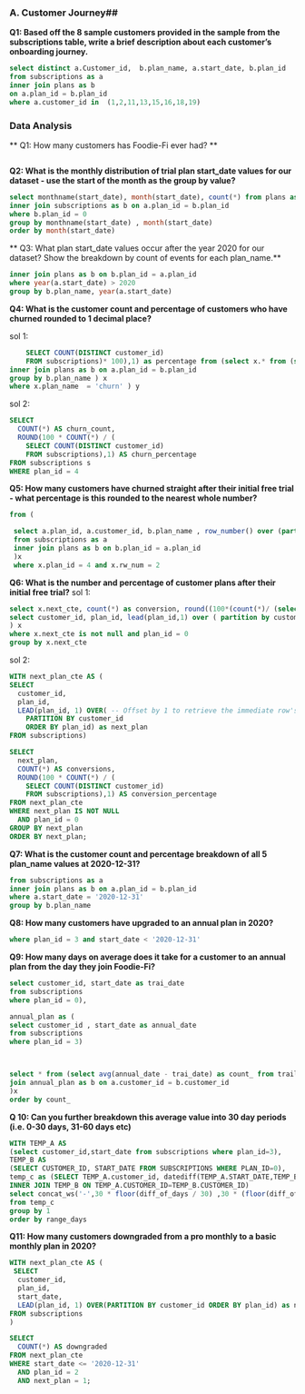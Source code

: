 ### A. Customer Journey##
**Q1: Based off the 8 sample customers provided in the sample from the subscriptions table, write a brief description about each customer’s onboarding journey.**

  ```sql 
  select distinct a.Customer_id,  b.plan_name, a.start_date, b.plan_id
  from subscriptions as a
  inner join plans as b
  on a.plan_id = b.plan_id
  where a.customer_id in  (1,2,11,13,15,16,18,19)
  ```


### Data Analysis

** Q1: How many customers has Foodie-Fi ever had? **

```sql select count(distinct customer_id) from subscriptions
```

**Q2: What is the monthly distribution of trial plan start_date values for our dataset - use the start of the month as the group by value?**

```sql
select monthname(start_date), month(start_date), count(*) from plans as a
inner join subscriptions as b on a.plan_id = b.plan_id
where b.plan_id = 0
group by monthname(start_date) , month(start_date)
order by month(start_date)
```

** Q3: What plan start_date values occur after the year 2020 for our dataset? Show the breakdown by count of events for each plan_name.**

```sql select count(year(a.start_date)) as event_count, year(a.start_date) as in_year , b.plan_name from subscriptions as a
inner join plans as b on b.plan_id = a.plan_id
where year(a.start_date) > 2020
group by b.plan_name, year(a.start_date) 
```


**Q4: What is the customer count and percentage of customers who have churned rounded to 1 decimal place?**
 
sol 1:

```sql select y.*, round((307/(
    SELECT COUNT(DISTINCT customer_id)
    FROM subscriptions)* 100),1) as percentage from (select x.* from (select count(a.customer_id) as total, b.plan_name from subscriptions as a
inner join plans as b on a.plan_id = b.plan_id
group by b.plan_name ) x
where x.plan_name  = 'churn' ) y
```

sol 2:

```sql  
SELECT
  COUNT(*) AS churn_count,
  ROUND(100 * COUNT(*) / (
    SELECT COUNT(DISTINCT customer_id)
    FROM subscriptions),1) AS churn_percentage
FROM subscriptions s
WHERE plan_id = 4
```

**Q5: How many customers have churned straight after their initial free trial - what percentage is this rounded to the nearest whole number?**

```sql select count(*) as chrun_count, round((count(*) / (select count(distinct customer_id) from subscriptions)*100),0) as churn_percentage
from (

 select a.plan_id, a.customer_id, b.plan_name , row_number() over (partition by a.customer_id order by a.plan_id) as rw_num
 from subscriptions as a
 inner join plans as b on b.plan_id = a.plan_id
 )x
 where x.plan_id = 4 and x.rw_num = 2
 ```
**Q6: What is the number and percentage of customer plans after their initial free trial?**
sol 1:
```sql
select x.next_cte, count(*) as conversion, round((100*(count(*)/ (select count(distinct customer_id) from subscriptions))),1) as conversion_percent from (
select customer_id, plan_id, lead(plan_id,1) over ( partition by customer_id order by plan_id) as next_cte from subscriptions
) x
where x.next_cte is not null and plan_id = 0
group by x.next_cte
```
sol 2:
```sql
WITH next_plan_cte AS (
SELECT
  customer_id,
  plan_id,
  LEAD(plan_id, 1) OVER( -- Offset by 1 to retrieve the immediate row's value below
    PARTITION BY customer_id
    ORDER BY plan_id) as next_plan
FROM subscriptions)

SELECT
  next_plan,
  COUNT(*) AS conversions,
  ROUND(100 * COUNT(*) / (
    SELECT COUNT(DISTINCT customer_id)
    FROM subscriptions),1) AS conversion_percentage
FROM next_plan_cte
WHERE next_plan IS NOT NULL
  AND plan_id = 0
GROUP BY next_plan
ORDER BY next_plan;
``` 

**Q7: What is the customer count and percentage breakdown of all 5 plan_name values at 2020-12-31?**

```sql select b.plan_name , count(distinct a.customer_id)
from subscriptions as a
inner join plans as b on a.plan_id = b.plan_id
where a.start_date = '2020-12-31'
group by b.plan_name
```
**Q8: How many customers have upgraded to an annual plan in 2020?**

 ```sql select count(distinct customer_id) from subscriptions
 where plan_id = 3 and start_date < '2020-12-31' 
 ```
 
 
 **Q9: How many days on average does it take for a customer to an annual plan from the day they join Foodie-Fi?**
  
  ```sql with trail_plan as  (
 select customer_id, start_date as trai_date
 from subscriptions
 where plan_id = 0),
 
annual_plan as (
 select customer_id , start_date as annual_date
 from subscriptions  
 where plan_id = 3)
 
 

 select * from (select avg(annual_date - trai_date) as count_ from trail_plan as a
 join annual_plan as b on a.customer_id = b.customer_id
)x
 order by count_
 ```
 
 
 
 
 
 **Q 10: Can you further breakdown this average value into 30 day periods (i.e. 0-30 days, 31-60 days etc)**
 
 
 ```sql
 WITH TEMP_A AS
(select customer_id,start_date from subscriptions where plan_id=3),
TEMP_B AS
(SELECT CUSTOMER_ID, START_DATE FROM SUBSCRIPTIONS WHERE PLAN_ID=0),
temp_c as (SELECT TEMP_A.customer_id, datediff(TEMP_A.START_DATE,TEMP_B.START_DATE) as diff_of_days FROM TEMP_A
INNER JOIN TEMP_B ON TEMP_A.CUSTOMER_ID=TEMP_B.CUSTOMER_ID)
select concat_ws('-',30 * floor(diff_of_days / 30) ,30 * (floor(diff_of_days / 30) + 1), "days") as range_days, count(customer_id)
from temp_c
group by 1
order by range_days
```
**Q11: How many customers downgraded from a pro monthly to a basic monthly plan in 2020?**

```sql
WITH next_plan_cte AS (
 SELECT
  customer_id,
  plan_id,
  start_date,
  LEAD(plan_id, 1) OVER(PARTITION BY customer_id ORDER BY plan_id) as next_plan
FROM subscriptions
)

SELECT
  COUNT(*) AS downgraded
FROM next_plan_cte
WHERE start_date <= '2020-12-31'
  AND plan_id = 2
  AND next_plan = 1;
  ```
